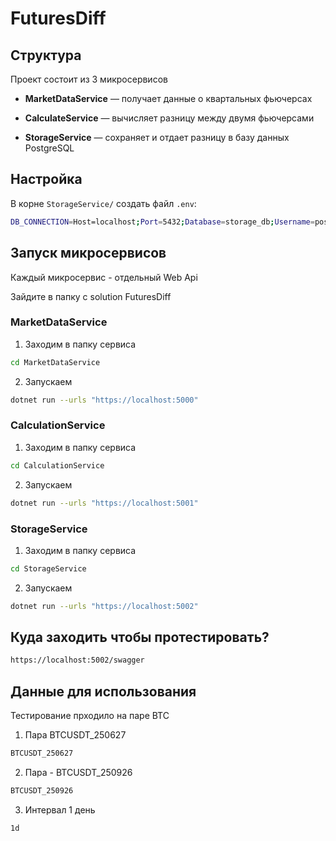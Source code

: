 # FuturesDiff
 
## Структура

Проект состоит из 3 микросервисов

- **MarketDataService** — получает данные о квартальных фьючерсах

- **CalculateService** — вычисляет разницу между двумя фьючерсами

- **StorageService** — сохраняет и отдает разницу в базу данных PostgreSQL

## Настройка

В корне `StorageService/` создать файл `.env`:

```bash
DB_CONNECTION=Host=localhost;Port=5432;Database=storage_db;Username=postgres;Password=yourpassword
```

## Запуск микросервисов

Каждый микросервис - отдельный Web Api

Зайдите в папку с solution FuturesDiff

### MarketDataService

1. Заходим в папку сервиса

```bash
cd MarketDataService
```

2. Запускаем 

```bash
dotnet run --urls "https://localhost:5000"
```

### CalculationService

1. Заходим в папку сервиса

```bash
cd CalculationService
```

2. Запускаем 

```bash
dotnet run --urls "https://localhost:5001"
```

### StorageService

1. Заходим в папку сервиса

```bash
cd StorageService
```

2. Запускаем 

```bash
dotnet run --urls "https://localhost:5002"
```

## Куда заходить чтобы протестировать?

```bash
https://localhost:5002/swagger
```

## Данные для использования

Тестирование прходило на паре BTC

1. Пара BTCUSDT_250627

```bash
BTCUSDT_250627
```

2. Пара - BTCUSDT_250926

```bash
BTCUSDT_250926
```

3. Интервал 1 день

```bash
1d
```
